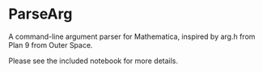 ParseArg
========

A command-line argument parser for Mathematica, inspired by arg.h from Plan 9
from Outer Space.

Please see the included notebook for more details.

